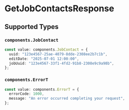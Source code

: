 # GetJobContactsResponse


## Supported Types

### `components.JobContact`

```typescript
const value: components.JobContact = {
  uuid: "123e4567-25ae-4079-8dde-2308ee2b7c1b",
  editDate: "2025-07-01 12:00:00",
  jobUuid: "123e4567-33f1-4fd2-91b8-2308e9c9a98b",
};
```

### `components.ErrorT`

```typescript
const value: components.ErrorT = {
  errorCode: 1000,
  message: "An error occurred completing your request",
};
```


